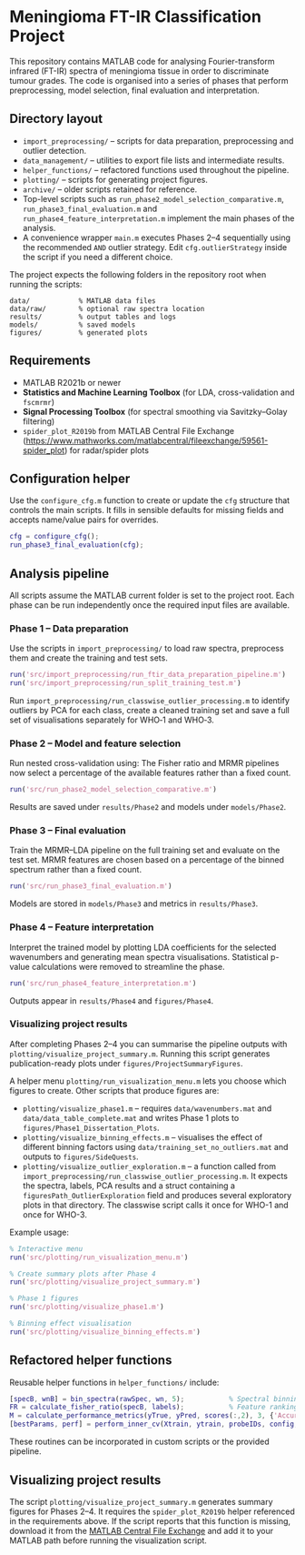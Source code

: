 # Meningioma FT-IR Classification Project

This repository contains MATLAB code for analysing Fourier-transform infrared (FT-IR) spectra of meningioma tissue in order to discriminate tumour grades. The code is organised into a series of phases that perform preprocessing, model selection, final evaluation and interpretation.

## Directory layout

- `import_preprocessing/` – scripts for data preparation, preprocessing and outlier detection.
- `data_management/` – utilities to export file lists and intermediate results.
- `helper_functions/` – refactored functions used throughout the pipeline.
- `plotting/` – scripts for generating project figures.
- `archive/` – older scripts retained for reference.
- Top-level scripts such as `run_phase2_model_selection_comparative.m`, `run_phase3_final_evaluation.m` and `run_phase4_feature_interpretation.m` implement the main phases of the analysis.
- A convenience wrapper `main.m` executes Phases 2–4 sequentially using the
  recommended `AND` outlier strategy.  Edit `cfg.outlierStrategy` inside the
  script if you need a different choice.

The project expects the following folders in the repository root when running the scripts:

```
data/            % MATLAB data files
data/raw/        % optional raw spectra location
results/         % output tables and logs
models/          % saved models
figures/         % generated plots
```

## Requirements

- MATLAB R2021b or newer
- **Statistics and Machine Learning Toolbox** (for LDA, cross-validation and `fscmrmr`)
- **Signal Processing Toolbox** (for spectral smoothing via Savitzky–Golay filtering)
- `spider_plot_R2019b` from MATLAB Central File Exchange (<https://www.mathworks.com/matlabcentral/fileexchange/59561-spider_plot>) for radar/spider plots

## Configuration helper

Use the `configure_cfg.m` function to create or update the `cfg` structure that
controls the main scripts. It fills in sensible defaults for missing fields and
accepts name/value pairs for overrides.

```matlab
cfg = configure_cfg();
run_phase3_final_evaluation(cfg);
```

## Analysis pipeline

All scripts assume the MATLAB current folder is set to the project root. Each phase can be run independently once the required input files are available.

### Phase 1 – Data preparation

Use the scripts in `import_preprocessing/` to load raw spectra, preprocess them and create the training and test sets.

```matlab
run('src/import_preprocessing/run_ftir_data_preparation_pipeline.m')
run('src/import_preprocessing/run_split_training_test.m')
```

Run `import_preprocessing/run_classwise_outlier_processing.m` to identify outliers by PCA for each class, create a cleaned training set and save a full set of visualisations separately for WHO‑1 and WHO‑3.

### Phase 2 – Model and feature selection

Run nested cross-validation using:
The Fisher ratio and MRMR pipelines now select a percentage of the available features rather than a fixed count.

```matlab
run('src/run_phase2_model_selection_comparative.m')
```

Results are saved under `results/Phase2` and models under `models/Phase2`.

### Phase 3 – Final evaluation

Train the MRMR–LDA pipeline on the full training set and evaluate on the test set.
MRMR features are chosen based on a percentage of the binned spectrum rather than a fixed count.

```matlab
run('src/run_phase3_final_evaluation.m')
```

Models are stored in `models/Phase3` and metrics in `results/Phase3`.

### Phase 4 – Feature interpretation

Interpret the trained model by plotting LDA coefficients for the selected wavenumbers and generating mean spectra visualisations. Statistical p-value calculations were removed to streamline the phase.

```matlab
run('src/run_phase4_feature_interpretation.m')
```

Outputs appear in `results/Phase4` and `figures/Phase4`.

### Visualizing project results

After completing Phases 2–4 you can summarise the pipeline outputs with
`plotting/visualize_project_summary.m`. Running this script generates
publication-ready plots under `figures/ProjectSummaryFigures`.

A helper menu `plotting/run_visualization_menu.m` lets you choose which figures to create. Other scripts that produce figures are:

- `plotting/visualize_phase1.m` – requires `data/wavenumbers.mat` and
  `data/data_table_complete.mat` and writes Phase 1 plots to
  `figures/Phase1_Dissertation_Plots`.
- `plotting/visualize_binning_effects.m` – visualises the effect of
  different binning factors using
`data/training_set_no_outliers.mat` and outputs to `figures/SideQuests`.
- `plotting/visualize_outlier_exploration.m` – a function called from
  `import_preprocessing/run_classwise_outlier_processing.m`. It expects the
  spectra, labels, PCA results and a struct containing a
  `figuresPath_OutlierExploration` field and produces several exploratory plots
  in that directory. The classwise script calls it once for WHO-1 and once for WHO-3.

Example usage:

```matlab
% Interactive menu
run('src/plotting/run_visualization_menu.m')

% Create summary plots after Phase 4
run('src/plotting/visualize_project_summary.m')

% Phase 1 figures
run('src/plotting/visualize_phase1.m')

% Binning effect visualisation
run('src/plotting/visualize_binning_effects.m')
```

## Refactored helper functions

Reusable helper functions in `helper_functions/` include:

```matlab
[specB, wnB] = bin_spectra(rawSpec, wn, 5);           % Spectral binning
FR = calculate_fisher_ratio(specB, labels);           % Feature ranking
M = calculate_performance_metrics(yTrue, yPred, scores(:,2), 3, {'Accuracy','AUC'});
[bestParams, perf] = perform_inner_cv(Xtrain, ytrain, probeIDs, config, wn, 5, {'F2_WHO3','Accuracy'});
```

These routines can be incorporated in custom scripts or the provided pipeline.

## Visualizing project results

The script `plotting/visualize_project_summary.m` generates summary figures for Phases 2–4.
It requires the `spider_plot_R2019b` helper referenced in the requirements above.
If the script reports that this function is missing, download it from the
[MATLAB Central File Exchange](https://www.mathworks.com/matlabcentral/fileexchange/59561-spider_plot)
and add it to your MATLAB path before running the visualization script.

